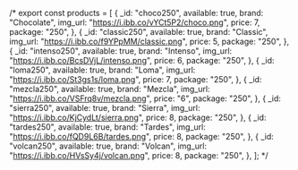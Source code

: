 /* export const products = [
    {
      _id: "choco250",
      available: true,
      brand: "Chocolate",
      img_url: "https://i.ibb.co/vYCt5P2/choco.png",
      price: 7,
      package: "250",
    },
    {
      _id: "classic250",
      available: true,
      brand: "Classic",
      img_url: "https://i.ibb.co/f9YPpMM/classic.png",
      price: 5,
      package: "250",
    },
    {
      _id: "intenso250",
      available: true,
      brand: "Intenso",
      img_url: "https://i.ibb.co/BcsDVjL/intenso.png",
      price: 6,
      package: "250",
    },
    {
      _id: "loma250",
      available: true,
      brand: "Loma",
      img_url: "https://i.ibb.co/St3gs1s/loma.png",
      price: 7,
      package: "250",
    },
    {
      _id: "mezcla250",
      available: true,
      brand: "Mezcla",
      img_url: "https://i.ibb.co/VSFrq8v/mezcla.png",
      price: "6",
      package: "250",
    },
    {
      _id: "sierra250",
      available: true,
      brand: "Sierra",
      img_url: "https://i.ibb.co/KjCydLt/sierra.png",
      price: 8,
      package: "250",
    },
    {
      _id: "tardes250",
      available: true,
      brand: "Tardes",
      img_url: "https://i.ibb.co/fQD9L6B/tardes.png",
      price: 8,
      package: "250",
    },
    {
      _id: "volcan250",
      available: true,
      brand: "Volcan",
      img_url: "https://i.ibb.co/HVsSy4j/volcan.png",
      price: 8,
      package: "250",
    },
  ];
   */